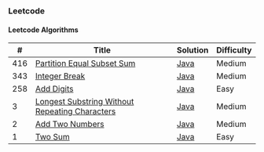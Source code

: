 ### Leetcode


#### Leetcode Algorithms
| # | Title | Solution | Difficulty |
|---| ----- | -------- | ---------- |
|416|[Partition Equal Subset Sum](https://leetcode.com/problems/partition-equal-subset-sum/) | [Java](./java/416/PartitionEqualSubsetSum.java)|Medium|
|343|[Integer Break](https://leetcode.com/problems/integer-break/) | [Java](./java/343/IntegerBreak.java)|Medium|
|258|[Add Digits](https://leetcode.com/problems/add-digits/) | [Java](./java/258/AddDigits.java)|Easy|
|3|[Longest Substring Without Repeating Characters](https://leetcode.com/problems/longest-substring-without-repeating-characters/) | [Java](./java/03/LengthOfLongestSubstring.java)|Medium|
|2|[Add Two Numbers](https://leetcode.com/problems/add-two-numbers/) | [Java](./java/02/AddTwoNumbers.java)|Medium|
|1|[Two Sum](https://leetcode.com/problems/two-sum) | [Java](./java/01/TwoSum.java)|Easy|